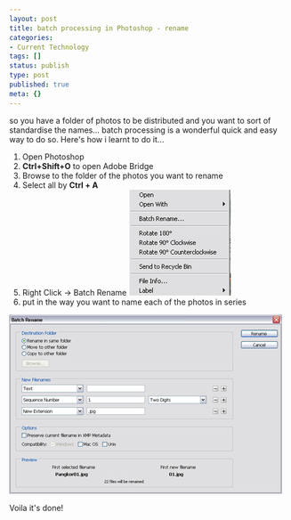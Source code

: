 ```yaml
---
layout: post
title: batch processing in Photoshop - rename
categories:
- Current Technology
tags: []
status: publish
type: post
published: true
meta: {}
---
```

so you have a folder of photos to be distributed and you want to sort of standardise the names... batch processing is a wonderful quick and easy way to do so. Here's how i learnt to do it...

1. Open Photoshop
2. **Ctrl+Shift+O** to open Adobe Bridge
3. Browse to the folder of the photos you want to rename
4. Select all by **Ctrl + A**
5. Right Click -> Batch Rename ![](/img/file_rename_photoshop1.jpg)
6. put in the way you want to name each of the photos in series

![](/img/file_rename_photoshop2.jpg)

Voila it's done!
